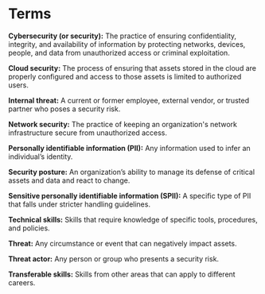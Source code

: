 # Terms

**Cybersecurity (or security):** The practice of ensuring confidentiality, integrity, and availability of information by protecting networks, devices, people, and data from unauthorized access or criminal exploitation.

**Cloud security:** The process of ensuring that assets stored in the cloud are properly configured and access to those assets is limited to authorized users.

**Internal threat:** A current or former employee, external vendor, or trusted partner who poses a security risk.

**Network security:** The practice of keeping an organization's network infrastructure secure from unauthorized access.

**Personally identifiable information (PII):** Any information used to infer an individual’s identity.

**Security posture:** An organization’s ability to manage its defense of critical assets and data and react to change.

**Sensitive personally identifiable information (SPII):**  A specific type of PII that falls under stricter handling guidelines.

**Technical skills:** Skills that require knowledge of specific tools, procedures, and policies. 

**Threat:** Any circumstance or event that can negatively impact assets.

**Threat actor:** Any person or group who presents a security risk.

**Transferable skills:** Skills from other areas that can apply to different careers. 
